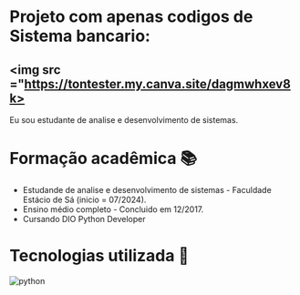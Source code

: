 
# Projeto com apenas codigos de Sistema bancario:
## <img src ="https://tontester.my.canva.site/dagmwhxev8k>

Eu sou estudante de analise e desenvolvimento de sistemas.
# Formação acadêmica 📚
- Estudande de analise e desenvolvimento de sistemas - Faculdade Estácio de Sá (inicio = 07/2024).
- Ensino médio completo - Concluido em  12/2017.
- Cursando DIO Python Developer 

# Tecnologias utilizada 🧰

![python](https://img.shields.io/badge/python-4518857?style=for-the-badge&logo=python&logoColor=)
